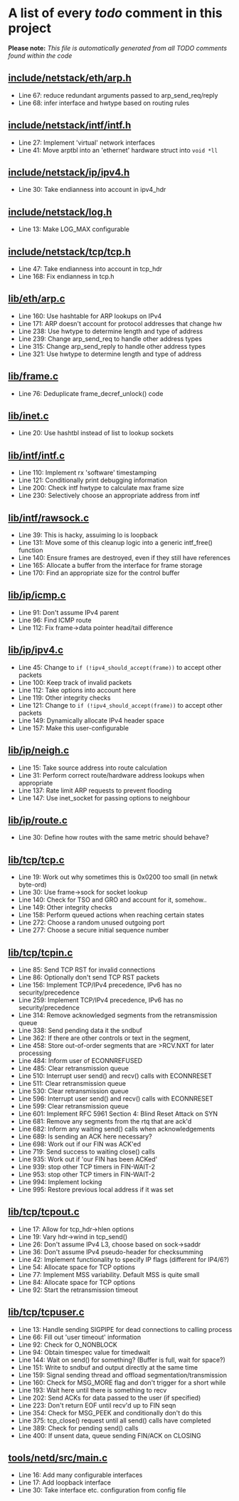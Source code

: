 # A list of every _todo_ comment in this project
**Please note:** _This file is automatically generated from all TODO comments found within the code_
## [include/netstack/eth/arp.h](include/netstack/eth/arp.h)
  - Line 67: reduce redundant arguments passed to arp_send_req/reply
  - Line 68: infer interface and hwtype based on routing rules

## [include/netstack/intf/intf.h](include/netstack/intf/intf.h)
  - Line 27: Implement 'virtual' network interfaces
  - Line 41: Move arptbl into an 'ethernet' hardware struct into `void *ll`

## [include/netstack/ip/ipv4.h](include/netstack/ip/ipv4.h)
  - Line 30: Take endianness into account in ipv4_hdr

## [include/netstack/log.h](include/netstack/log.h)
  - Line 13: Make LOG_MAX configurable

## [include/netstack/tcp/tcp.h](include/netstack/tcp/tcp.h)
  - Line 47: Take endianness into account in tcp_hdr
  - Line 168: Fix endianness in tcp.h

## [lib/eth/arp.c](lib/eth/arp.c)
  - Line 160: Use hashtable for ARP lookups on IPv4
  - Line 171: ARP doesn't account for protocol addresses that change hw
  - Line 238: Use hwtype to determine length and type of address
  - Line 239: Change arp_send_req to handle other address types
  - Line 315: Change arp_send_reply to handle other address types
  - Line 321: Use hwtype to determine length and type of address

## [lib/frame.c](lib/frame.c)
  - Line 76: Deduplicate frame_decref_unlock() code

## [lib/inet.c](lib/inet.c)
  - Line 20: Use hashtbl instead of list to lookup sockets

## [lib/intf/intf.c](lib/intf/intf.c)
  - Line 110: Implement rx 'software' timestamping
  - Line 121: Conditionally print debugging information
  - Line 200: Check intf hwtype to calculate max frame size
  - Line 230: Selectively choose an appropriate address from intf

## [lib/intf/rawsock.c](lib/intf/rawsock.c)
  - Line 39: This is hacky, assuiming lo is loopback
  - Line 131: Move some of this cleanup logic into a generic intf_free() function
  - Line 140: Ensure frames are destroyed, even if they still have references
  - Line 165: Allocate a buffer from the interface for frame storage
  - Line 170: Find an appropriate size for the control buffer

## [lib/ip/icmp.c](lib/ip/icmp.c)
  - Line 91: Don't assume IPv4 parent
  - Line 96: Find ICMP route
  - Line 112: Fix frame->data pointer head/tail difference

## [lib/ip/ipv4.c](lib/ip/ipv4.c)
  - Line 45: Change to `if (!ipv4_should_accept(frame))` to accept other packets
  - Line 100: Keep track of invalid packets
  - Line 112: Take options into account here
  - Line 119: Other integrity checks
  - Line 121: Change to `if (!ipv4_should_accept(frame))` to accept other packets
  - Line 149: Dynamically allocate IPv4 header space
  - Line 157: Make this user-configurable

## [lib/ip/neigh.c](lib/ip/neigh.c)
  - Line 15: Take source address into route calculation
  - Line 31: Perform correct route/hardware address lookups when appropriate
  - Line 137: Rate limit ARP requests to prevent flooding
  - Line 147: Use inet_socket for passing options to neighbour

## [lib/ip/route.c](lib/ip/route.c)
  - Line 30: Define how routes with the same metric should behave?

## [lib/tcp/tcp.c](lib/tcp/tcp.c)
  - Line 19: Work out why sometimes this is 0x0200 too small (in netwk byte-ord)
  - Line 30: Use frame->sock for socket lookup
  - Line 140: Check for TSO and GRO and account for it, somehow..
  - Line 149: Other integrity checks
  - Line 158: Perform queued actions when reaching certain states
  - Line 272: Choose a random unused outgoing port
  - Line 277: Choose a secure initial sequence number

## [lib/tcp/tcpin.c](lib/tcp/tcpin.c)
  - Line 85: Send TCP RST for invalid connections
  - Line 86: Optionally don't send TCP RST packets
  - Line 156: Implement TCP/IPv4 precedence, IPv6 has no security/precedence
  - Line 259: Implement TCP/IPv4 precedence, IPv6 has no security/precedence
  - Line 314: Remove acknowledged segments from the retransmission queue
  - Line 338: Send pending data it the sndbuf
  - Line 362: If there are other controls or text in the segment,
  - Line 458: Store out-of-order segments that are >RCV.NXT for later processing
  - Line 484: Inform user of ECONNREFUSED
  - Line 485: Clear retransmission queue
  - Line 510: Interrupt user send() and recv() calls with ECONNRESET
  - Line 511: Clear retransmission queue
  - Line 530: Clear retransmission queue
  - Line 596: Interrupt user send() and recv() calls with ECONNRESET
  - Line 599: Clear retransmission queue
  - Line 601: Implement RFC 5961 Section 4: Blind Reset Attack on SYN
  - Line 681: Remove any segments from the rtq that are ack'd
  - Line 682: Inform any waiting send() calls when acknowledgements
  - Line 689: Is sending an ACK here necessary?
  - Line 698: Work out if our FIN was ACK'ed
  - Line 719: Send success to waiting close() calls
  - Line 935: Work out if 'our FIN has been ACKed'
  - Line 939: stop other TCP timers in FIN-WAIT-2
  - Line 953: stop other TCP timers in FIN-WAIT-2
  - Line 994: Implement locking
  - Line 995: Restore previous local address if it was set

## [lib/tcp/tcpout.c](lib/tcp/tcpout.c)
  - Line 17: Allow for tcp_hdr->hlen options
  - Line 19: Vary hdr->wind in tcp_send()
  - Line 26: Don't assume IPv4 L3, choose based on sock->saddr
  - Line 36: Don't assume IPv4 pseudo-header for checksumming
  - Line 42: Implement functionality to specify IP flags (different for IP4/6?)
  - Line 54: Allocate space for TCP options
  - Line 77: Implement MSS variability. Default MSS is quite small
  - Line 84: Allocate space for TCP options
  - Line 92: Start the retransmission timeout

## [lib/tcp/tcpuser.c](lib/tcp/tcpuser.c)
  - Line 13: Handle sending SIGPIPE for dead connections to calling process
  - Line 66: Fill out 'user timeout' information
  - Line 92: Check for O_NONBLOCK
  - Line 94: Obtain timespec value for timedwait
  - Line 144: Wait on send() for something? (Buffer is full, wait for space?)
  - Line 151: Write to sndbuf and output directly at the same time
  - Line 159: Signal sending thread and offload segmentation/transmission
  - Line 160: Check for MSG_MORE flag and don't trigger for a short while
  - Line 193: Wait here until there is something to recv
  - Line 202: Send ACKs for data passed to the user (if specified)
  - Line 223: Don't return EOF until recv'd up to FIN seqn
  - Line 354: Check for MSG_PEEK and conditionally don't do this
  - Line 375: tcp_close() request until all send() calls have completed
  - Line 389: Check for pending send() calls
  - Line 400: If unsent data, queue sending FIN/ACK on CLOSING

## [tools/netd/src/main.c](tools/netd/src/main.c)
  - Line 16: Add many configurable interfaces
  - Line 17: Add loopback interface
  - Line 30: Take interface etc. configuration from config file
